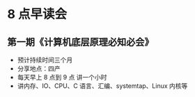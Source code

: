 # 8 点早读会

## 第一期《计算机底层原理必知必会》

- 预计持续时间三个月
- 分享地点：四产
- 每天早上 8 点到 9 点 讲一个小时
- 讲内存、IO、CPU、C 语言、汇编、systemtap、Linux 内核等
